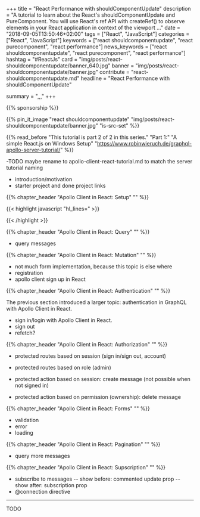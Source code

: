 +++
title = "React Performance with shouldComponentUpdate"
description = "A tutorial to learn about the React's shouldComponentUpdate and PureComponent. You will use React's ref API with createRef() to observe elements in your React application in context of the viewport ..."
date = "2018-09-05T13:50:46+02:00"
tags = ["React", "JavaScript"]
categories = ["React", "JavaScript"]
keywords = ["react shouldcomponentupdate", "react purecomponent", "react performance"]
news_keywords = ["react shouldcomponentupdate", "react purecomponent", "react performance"]
hashtag = "#ReactJs"
card = "img/posts/react-shouldcomponentupdate/banner_640.jpg"
banner = "img/posts/react-shouldcomponentupdate/banner.jpg"
contribute = "react-shouldcomponentupdate.md"
headline = "React Performance with shouldComponentUpdate"

summary = ",,,"
+++

{{% sponsorship %}}

{{% pin_it_image "react shouldcomponentupdate" "img/posts/react-shouldcomponentupdate/banner.jpg" "is-src-set" %}}

{{% read_before "This tutorial is part 2 of 2 in this series." "Part 1:" "A simple React.js on Windows Setup" "https://www.robinwieruch.de/graphql-apollo-server-tutorial/" %}}

-TODO maybe rename to apollo-client-react-tutorial.md to match the server tutorial naming
- introduction/motivation
- starter project and done project links

{{% chapter_header "Apollo Client in React: Setup" "" %}}

{{< highlight javascript "hl_lines=" >}}

{{< /highlight >}}

{{% chapter_header "Apollo Client in React: Query" "" %}}

- query messages

{{% chapter_header "Apollo Client in React: Mutation" "" %}}

- not much form implementation, because this topic is else where
- registration
- apollo client sign up in React

{{% chapter_header "Apollo Client in React: Authentication" "" %}}

The previous section introduced a larger topic: authentication in GraphQL with Apollo Client in React.

- sign in/login with Apollo Client in React.
- sign out
- refetch?

{{% chapter_header "Apollo Client in React: Authorization" "" %}}

- protected routes based on session (sign in/sign out, account)
- protected routes based on role (admin)

- protected action based on session: create message (not possible when not signed in)
- protected action based on permission (ownership): delete message

{{% chapter_header "Apollo Client in React: Forms" "" %}}

- validation
- error
- loading

{{% chapter_header "Apollo Client in React: Pagination" "" %}}

- query more messages

{{% chapter_header "Apollo Client in React: Supscription" "" %}}

- subscribe to messages
-- show before: commented update prop
-- show after: subscription prop
- @connection directive

<hr class="section-divider">

TODO
